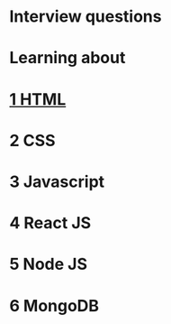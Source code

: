 # Interview questions

# Learning about 
# [1 HTML](https://github.com/Akshayverma80/webdev_learn/tree/main/HTML)
# 2 CSS
# 3 Javascript
# 4 React JS
# 5 Node JS
# 6 MongoDB
